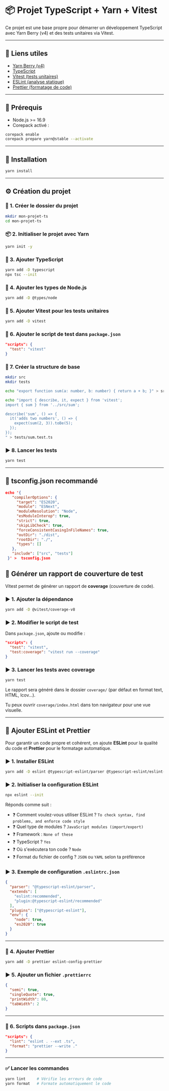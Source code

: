 # 📦 Projet TypeScript + Yarn + Vitest

Ce projet est une base propre pour démarrer un développement TypeScript avec Yarn Berry (v4) et des tests unitaires via Vitest.

---

## 🔗 Liens utiles

- [Yarn Berry (v4)](https://yarnpkg.com/)
- [TypeScript](https://www.typescriptlang.org/)
- [Vitest (tests unitaires)](https://vitest.dev/)
- [ESLint (analyse statique)](https://eslint.org/)
- [Prettier (formatage de code)](https://prettier.io/)


---

## 🧰 Prérequis

- Node.js >= 16.9
- Corepack activé :
  
```bash
corepack enable
corepack prepare yarn@stable --activate
```

---

## 🚀 Installation

```bash
yarn install
```

---

## ⚙️ Création du projet

### 📁 1. Créer le dossier du projet

```bash
mkdir mon-projet-ts
cd mon-projet-ts
```

### 📦 2. Initialiser le projet avec Yarn

```bash
yarn init -y
```

### 🧠 3. Ajouter TypeScript

```bash
yarn add -D typescript
npx tsc --init
```

### 🧩 4. Ajouter les types de Node.js

```bash
yarn add -D @types/node
```

### 🧪 5. Ajouter Vitest pour les tests unitaires

```bash
yarn add -D vitest
```

### 📝 6. Ajouter le script de test dans `package.json`

```json
"scripts": {
  "test": "vitest"
}
```

### 📁 7. Créer la structure de base

```bash
mkdir src
mkdir tests
```

```bash
echo "export function sum(a: number, b: number) { return a + b; }" > src/sum.ts
```

```bash
echo "import { describe, it, expect } from 'vitest';
import { sum } from '../src/sum';

describe('sum', () => {
  it('adds two numbers', () => {
    expect(sum(2, 3)).toBe(5);
  });
});
" > tests/sum.test.ts
```

### ▶️ 8. Lancer les tests

```bash
yarn test
```

---

## 🔧 tsconfig.json recommandé

```json
echo '{
   "compilerOptions": {
     "target": "ES2020",
     "module": "ESNext",
     "moduleResolution": "Node",
     "esModuleInterop": true,
     "strict": true,
     "skipLibCheck": true,
     "forceConsistentCasingInFileNames": true,
     "outDir": "./dist",
     "rootDir": "./",
     "types": []
   },
   "include": ["src", "tests"]
 }' >  tsconfig.json
```

## 🧪 Générer un rapport de couverture de test

Vitest permet de générer un rapport de **coverage** (couverture de code).

### ▶️ 1. Ajouter la dépendance

```bash
yarn add -D @vitest/coverage-v8
```

### ▶️ 2. Modifier le script de test

Dans `package.json`, ajoute ou modifie :

```json
"scripts": {
  "test": "vitest",
  "test:coverage": "vitest run --coverage"
}
```

### ▶️ 3. Lancer les tests avec coverage

```bash
yarn test
```

Le rapport sera généré dans le dossier `coverage/` (par défaut en format text, HTML, lcov…).

Tu peux ouvrir `coverage/index.html` dans ton navigateur pour une vue visuelle.

---

## 🧹 Ajouter ESLint et Prettier

Pour garantir un code propre et cohérent, on ajoute **ESLint** pour la qualité du code et **Prettier** pour le formatage automatique.

### ▶️ 1. Installer ESLint

```bash
yarn add -D eslint @typescript-eslint/parser @typescript-eslint/eslint-plugin
```

### ▶️ 2. Initialiser la configuration ESLint

```bash
npx eslint --init
```

Réponds comme suit :
- ❓ Comment voulez-vous utiliser ESLint ? `To check syntax, find problems, and enforce code style`
- ❓ Quel type de modules ? `JavaScript modules (import/export)`
- ❓ Framework : `None of these`
- ❓ TypeScript ? `Yes`
- ❓ Où s'exécutera ton code ? `Node`
- ❓ Format du fichier de config ? `JSON` ou `YAML` selon ta préférence

### ▶️ 3. Exemple de configuration `.eslintrc.json`

```json
{
  "parser": "@typescript-eslint/parser",
  "extends": [
    "eslint:recommended",
    "plugin:@typescript-eslint/recommended"
  ],
  "plugins": ["@typescript-eslint"],
  "env": {
    "node": true,
    "es2020": true
  }
}
```

---

### 🧼 4. Ajouter Prettier

```bash
yarn add -D prettier eslint-config-prettier
```

### ▶️ 5. Ajouter un fichier `.prettierrc`

```json
{
  "semi": true,
  "singleQuote": true,
  "printWidth": 80,
  "tabWidth": 2
}
```

---

### 🧪 6. Scripts dans `package.json`

```json
"scripts": {
  "lint": "eslint . --ext .ts",
  "format": "prettier --write ."
}
```

---

### ✅ Lancer les commandes

```bash
yarn lint     # Vérifie les erreurs de code
yarn format   # Formate automatiquement le code
```

